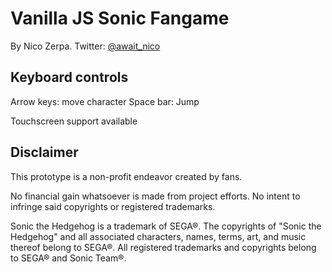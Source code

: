 # Vanilla JS Sonic Fangame
By Nico Zerpa. Twitter: [@await_nico](https://twitter.com/await_nico)

## Keyboard controls
Arrow keys: move character
Space bar: Jump

Touchscreen support available

## Disclaimer

This prototype is a non-profit endeavor created by fans.

No financial gain whatsoever is made from project efforts. No intent to infringe said copyrights or registered trademarks.

Sonic the Hedgehog is a trademark of SEGA®. The copyrights of "Sonic the Hedgehog" and all associated characters, names, terms, art, and music thereof belong to SEGA®. All registered trademarks and copyrights belong to SEGA® and Sonic Team®.